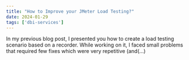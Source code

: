 ```yaml
---
title: "How to Improve your JMeter Load Testing?"
date: 2024-01-29
tags: ['dbi-services']
---
```

In my previous blog post, I presented you how to create a load testing scenario based on a recorder. While working on it, I faced small problems that required few fixes which were very repetitive (and(…)